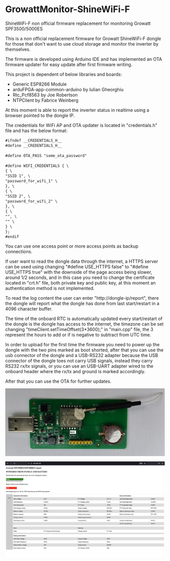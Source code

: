 # GrowattMonitor-ShineWiFi-F

 ShineWiFi-F non official firmware replacement for monitoring Growatt SPF3500/5000ES

This is a non official replacement firmware for Growatt ShineWiFi-F dongle for those that don't want to use cloud storage and monitor the inverter by themselves.

The firmware is developed using Arduino IDE and has implemented an OTA firmware updater for easy update after first firmware writing.

This project is dependent of below libraries and boards:
* Generic ESP8266 Module
* arduFPGA-app-common-arduino by Iulian Gheorghiu
* Rtc_Pcf8563 by Joe Robertson
* NTPClient by Fabrice Weinberg

At this moment is able to report the inverter status in realtime using a browser pointed to the dongle IP.

The credentials for WiFi AP and OTA updater is located in "credentials.h" file and has the below format:

```
#ifndef __CREDENTIALS_H__
#define __CREDENTIALS_H__

#define OTA_PASS "some_ota_password"

#define WIFI_CREDENTIALS { \
{ \
"SSID 1", \
"password_for_wifi_1" \
}, \
{ \
"SSID 2", \
"password_for_wifi_2" \
}, \
{ \
"", \
"" \
} \
};
#endif
```

You can use one access point or more access points as backup connections.

If user want to read the dongle data through the internet, a HTTPS server can be used using changing "#define USE_HTTPS false" to "#define USE_HTTPS true" with the downside of the page access being slower, around 1/2 seconds, and in this case you need to change the certificate located in "crt.h" file, both private key and public key, at this moment an authentication method is not implemented.

To read the log content the user can enter "http://dongle-ip/report", there the dongle will report what the dongle has done from last start/restart in a 4096 character buffer.

The time of the onboard RTC is automatically updated every start/restart of the dongle is the dongle has access to the internet, the timezone can be set changing "timeClient.setTimeOffset(3*3600);" in "main.cpp" file, the 3 represent the hours to add or if is negative to subtract from UTC time.


In order to upload for the first time the firmware you need to power up the dongle with the two pins marked as boot shorted, after that you can use the usb connector of the dongle and a USB-RS232 adapter because the USB connector of the dongle toes not carry USB signals, instead they carry RS232 rx/tx signals, or you can use an USB-UART adapter wired to the onboard header where the rx/tx and ground is marked accordingly.

After that you can use the OTA for further updates.

![first-time-upload](https://raw.githubusercontent.com/MorgothCreator/GrowattMonitor-ShineWiFi-F/main/assets/ShineWiFi-F_Board.jpeg)

![page](https://raw.githubusercontent.com/MorgothCreator/GrowattMonitor-ShineWiFi-F/main/assets/screenshot.png)

